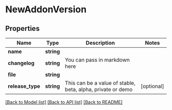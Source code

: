 # NewAddonVersion

## Properties
Name | Type | Description | Notes
------------ | ------------- | ------------- | -------------
**name** | **string** |  | 
**changelog** | **string** | You can pass in markdown here | 
**file** | **string** |  | 
**release_type** | **string** | This can be a value of stable, beta, alpha, private or demo | [optional] 

[[Back to Model list]](../../README.md#documentation-for-models) [[Back to API list]](../../README.md#documentation-for-api-endpoints) [[Back to README]](../../README.md)

